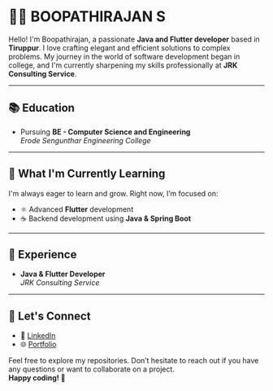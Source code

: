 # 👨‍💻 BOOPATHIRAJAN S

Hello! I'm Boopathirajan, a passionate **Java and Flutter developer** based in **Tiruppur**. I love crafting elegant and efficient solutions to complex problems. My journey in the world of software development began in college, and I'm currently sharpening my skills professionally at **JRK Consulting Service**.

---

## 📚 Education

- Pursuing **BE - Computer Science and Engineering**  
  _Erode Sengunthar Engineering College_

---

## 🌱 What I'm Currently Learning

I'm always eager to learn and grow. Right now, I’m focused on:

- ⚛️ Advanced **Flutter** development  
- ☕ Backend development using **Java & Spring Boot**

---

## 💼 Experience

- **Java & Flutter Developer**  
  _JRK Consulting Service_

---

## 🤝 Let's Connect

- 🔗 [LinkedIn](https://www.linkedin.com/in/boopathirajan2003/)
- 🌐 [Portfolio](http://boopathirajan.onrender.com/)

Feel free to explore my repositories. Don’t hesitate to reach out if you have any questions or want to collaborate on a project.  
**Happy coding! 🚀**
